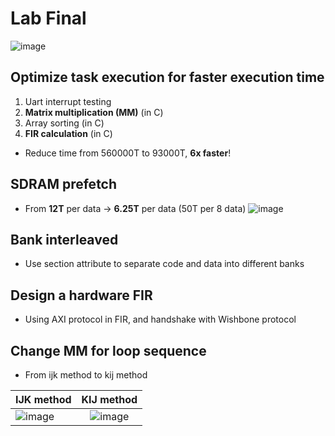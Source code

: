 # Lab Final

![image](https://github.com/jxes993409/2023-Fall-SoC-Design/tree/main/Lab_Final/images/soc.jpg)

## Optimize task execution for faster execution time
1. Uart interrupt testing
2. **Matrix multiplication (MM)** (in C)
3. Array sorting (in C)
4. **FIR calculation** (in C)
* Reduce time from 560000T to 93000T, **6x faster**!

## SDRAM prefetch
* From **12T** per data -> **6.25T** per data (50T per 8 data)
![image](https://github.com/jxes993409/2023-Fall-SoC-Design/tree/main/Lab_Final/images/prefetch.png)
## Bank interleaved
* Use section attribute to separate code and data into different banks

## Design a hardware FIR
* Using AXI protocol in FIR, and handshake with Wishbone protocol
## Change MM for loop sequence
* From ijk method to kij method


| IJK method                                                                                      |                                           KIJ method                                            |
| ----------------------------------------------------------------------------------------------- |:-----------------------------------------------------------------------------------------------:|
| ![image](https://github.com/jxes993409/2023-Fall-SoC-Design/tree/main/Lab_Final/images/ijk.png) | ![image](https://github.com/jxes993409/2023-Fall-SoC-Design/tree/main/Lab_Final/images/kij.png) |

